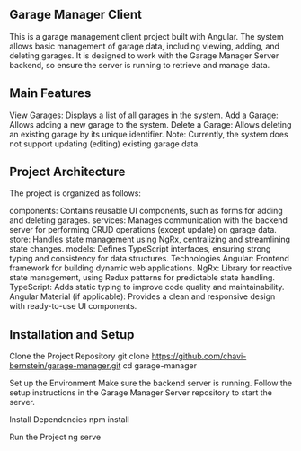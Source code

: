 ## Garage Manager Client
This is a garage management client project built with Angular. The system allows basic management of garage data, including viewing, adding, and deleting garages. It is designed to work with the Garage Manager Server backend, so ensure the server is running to retrieve and manage data.

## Main Features
View Garages: Displays a list of all garages in the system.
Add a Garage: Allows adding a new garage to the system.
Delete a Garage: Allows deleting an existing garage by its unique identifier.
Note: Currently, the system does not support updating (editing) existing garage data.

## Project Architecture
The project is organized as follows:

components: Contains reusable UI components, such as forms for adding and deleting garages.
services: Manages communication with the backend server for performing CRUD operations (except update) on garage data.
store: Handles state management using NgRx, centralizing and streamlining state changes.
models: Defines TypeScript interfaces, ensuring strong typing and consistency for data structures.
Technologies
Angular: Frontend framework for building dynamic web applications.
NgRx: Library for reactive state management, using Redux patterns for predictable state handling.
TypeScript: Adds static typing to improve code quality and maintainability.
Angular Material (if applicable): Provides a clean and responsive design with ready-to-use UI components.

## Installation and Setup
Clone the Project Repository
git clone https://github.com/chavi-bernstein/garage-manager.git
cd garage-manager

Set up the Environment
Make sure the backend server is running. Follow the setup instructions in the Garage Manager Server repository to start the server.

Install Dependencies
npm install

Run the Project
ng serve
